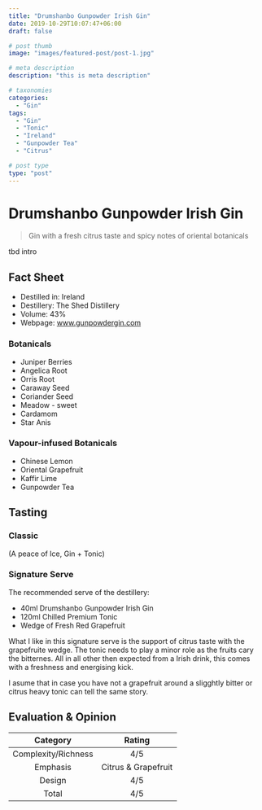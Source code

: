 ```yaml
---
title: "Drumshanbo Gunpowder Irish Gin"
date: 2019-10-29T10:07:47+06:00
draft: false

# post thumb
image: "images/featured-post/post-1.jpg"

# meta description
description: "this is meta description"

# taxonomies
categories: 
  - "Gin"
tags:
  - "Gin"
  - "Tonic"
  - "Ireland"
  - "Gunpowder Tea"
  - "Citrus"

# post type
type: "post"
---
```


# Drumshanbo Gunpowder Irish Gin

> Gin with a fresh citrus taste and spicy notes of oriental botanicals

tbd intro 

## Fact Sheet
* Destilled in: Ireland
* Destillery: The Shed Distillery
* Volume: 43%
* Webpage: www.gunpowdergin.com

### Botanicals
* Juniper Berries
* Angelica Root
* Orris Root
* Caraway Seed
* Coriander Seed
* Meadow - sweet
* Cardamom
* Star Anis

### Vapour-infused Botanicals
* Chinese Lemon
* Oriental Grapefruit
* Kaffir Lime
* Gunpowder Tea

## Tasting
### Classic 
(A peace of Ice, Gin + Tonic)

### Signature Serve
The recommended serve of the destillery:
* 40ml Drumshanbo Gunpowder Irish Gin
* 120ml Chilled Premium Tonic
* Wedge of Fresh Red Grapefruit

What I like in this signature serve is the support of citrus taste with the grapefruite wedge. The tonic needs to play a minor role as the fruits cary the bitternes. All in all other then expected from a Irish drink, this comes with a freshness and energising kick. 

I asume that in case you have not a grapefruit around a sligghtly bitter or citrus heavy tonic can tell the same story.

## Evaluation & Opinion 
| Category        | Rating          | 
| :-------------: |:-------------:| 
| Complexity/Richness      | 4/5 | 
| Emphasis     | Citrus & Grapefruit     |   
| Design | 4/5      | 
| Total  | 4/5    |
